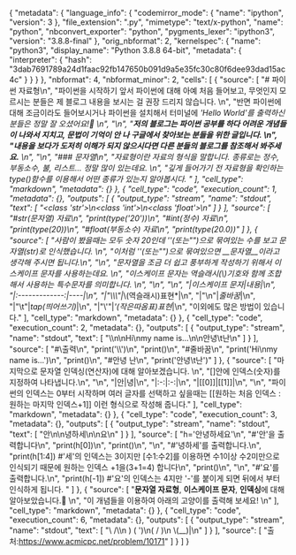 {
 "metadata": {
  "language_info": {
   "codemirror_mode": {
    "name": "ipython",
    "version": 3
   },
   "file_extension": ".py",
   "mimetype": "text/x-python",
   "name": "python",
   "nbconvert_exporter": "python",
   "pygments_lexer": "ipython3",
   "version": "3.8.8-final"
  },
  "orig_nbformat": 2,
  "kernelspec": {
   "name": "python3",
   "display_name": "Python 3.8.8 64-bit",
   "metadata": {
    "interpreter": {
     "hash": "3dab7691789a24d1faac92fb147650b091d9a5e35fc30c80f6dee93dad15ac4c"
    }
   }
  }
 },
 "nbformat": 4,
 "nbformat_minor": 2,
 "cells": [
  {
   "source": [
    "# 파이썬 자료형\n",
    "파이썬을 시작하기 앞서 파이썬에 대해 아예 처음 들어보고, 무엇인지 모르시는 분들은 제 블로그 내용을 보시는 걸 권장 드리지 않습니다.  \n",
    "반면 파이썬에 대해 조금이라도 들어보시거나 파이썬을 설치해서 터미널에 *'Hello World'*를 출력하신 분들은 정말 잘 오셨어요!🥳  \n",
    "\n",
    "__저의 블로그는 파이썬 공부를 하다 어려운 개념들이 나와서 지치고, 문법이 기억이 안 나 구글에서 찾아보는 분들을 위한 글입니다.  \n",
    "내용을 보다가 도저히 이해가 되지 않으시다면 다른 분들의 블로그를 참조해서 봐주세요.__  \n",
    "***\n",
    "### 문자열\n",
    "자료형이란 자료의 형식을 말합니다. 종류로는 정수, 부동소수, 불, 리스트... 정말 많이 있는데요.  \n",
    "깊게 들어가기 전 자료형을 확인하는 type()함수를 이용해서 어떤 종류가 있는지 알아봅시다.  "
   ],
   "cell_type": "markdown",
   "metadata": {}
  },
  {
   "cell_type": "code",
   "execution_count": 1,
   "metadata": {},
   "outputs": [
    {
     "output_type": "stream",
     "name": "stdout",
     "text": [
      "<class 'str'>\n<class 'int'>\n<class 'float'>\n"
     ]
    }
   ],
   "source": [
    "#str(문자열) 자료\n",
    "print(type('20'))\n",
    "#int(정수) 자료\n",
    "print(type(20))\n",
    "#float(부동소수) 자료\n",
    "print(type(20.0))"
   ]
  },
  {
   "source": [
    "사람이 봤을때는 모두 숫자 20인데 ''(또는\"\")으로 묶여있는 수를 보고 문자열(str)로 인식했습니다.  \n",
    "이처럼 ''(또는\"\")으로 묶여있으면 __문자열__이라고 생각해 주시면 됩니다.\n",
    "\n",
    "문자열을 조금 더 쉽고 풍부하게 작성하기 위해서 이스케이프 문자를 사용하는데요.  \n",
    "이스케이프 문자는 역슬래시(\\)기호와 함께 조합해서 사용하는 특수문자를 의미합니다. \n",
    "\n",
    "\n",
    "|*이스케이프 문자*|*내용*|\n",
    "|:-------------:|----|\n",
    "|\"\\\\\\\"|*\\(역슬래시)표현*|\n",
    "|\"\\n\"|*줄바꿈*|\n",
    "|\"\\t\"|*tap(띄어쓰기)*|\n",
    "|\"\\'\"|*'(작은따옴표)표현*|\n",
    "이외에도 많은 방법이 있습니다."
   ],
   "cell_type": "markdown",
   "metadata": {}
  },
  {
   "cell_type": "code",
   "execution_count": 2,
   "metadata": {},
   "outputs": [
    {
     "output_type": "stream",
     "name": "stdout",
     "text": [
      "\\\n\nHi\nmy name is...\n\n안녕\t난\n"
     ]
    }
   ],
   "source": [
    "#\\출력\n",
    "print('\\\\')\n",
    "print()\n",
    "#줄바꿈\n",
    "print('Hi\\nmy name is...')\n",
    "print()\n",
    "#안녕   난\n",
    "print('안녕\\t난')"
   ]
  },
  {
   "source": [
    "마지막으로 문자열 인덱싱(연산자)에 대해 알아보겠습니다.  \n",
    "[]안에 인덱스(숫자)를 지정하여 나타냅니다.\n",
    "\n",
    "|안|녕|\n",
    "|:-:|:-:|\n",
    "|[[0]]|[[1]]|\n",
    "\n",
    "파이썬의 인덱스는 0부터 시작하며 여러 글자를 선택하고 싶을때는 [[원하는 처음 인덱스 : 원하는 마지막 인덱스+1]] 이런 형식으로 작성해 줍니다."
   ],
   "cell_type": "markdown",
   "metadata": {}
  },
  {
   "cell_type": "code",
   "execution_count": 3,
   "metadata": {},
   "outputs": [
    {
     "output_type": "stream",
     "name": "stdout",
     "text": [
      "안\n\n녕하세\n\n요\n"
     ]
    }
   ],
   "source": [
    "h='안녕하세요'\n",
    "#'안'을 출력합니다\n",
    "print(h[0])\n",
    "print()\n",
    "\n",
    "#'녕하세'를 출력합니다.\n",
    "print(h[1:4])  #'세'의 인덱스는 3이지만 [수1:수2]를 이용하면 수1이상 수2미만으로 인식되기 때문에 원하는 인덱스 +1을(3+1=4) 합니다\n",
    "print()\n",
    "\n",
    "#'요'를 출력합니다.\n",
    "print(h[-1]) #'요'의 인덱스는 4지만 '-'를 붙이게 되면 뒤에서 부터 인식하게 됩니다.  "
   ]
  },
  {
   "source": [
    "**문자열 자료형**, **이스케이프 문자**, **인덱싱**에 대해 알아보았습니다.👏  \n",
    "이 개념들을 이용하여 아래의 고양이를 출력해 보세요!  \n"
   ],
   "cell_type": "markdown",
   "metadata": {}
  },
  {
   "cell_type": "code",
   "execution_count": 6,
   "metadata": {},
   "outputs": [
    {
     "output_type": "stream",
     "name": "stdout",
     "text": [
      "\\    /\\\n )  ( ')\n(  /  )\n \\(__)|\n"
     ]
    }
   ],
   "source": [
    "출처:https://www.acmicpc.net/problem/10171"
   ]
  }
 ]
}
